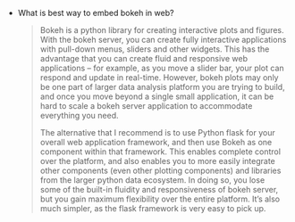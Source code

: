 - What is best way to embed bokeh in web?

  > Bokeh is a python library for creating interactive plots and figures. With the bokeh server, you can create fully interactive applications with pull-down menus, sliders and other widgets. This has the advantage that you can create fluid and responsive web applications – for example, as you move a slider bar, your plot can respond and update in real-time. However, bokeh plots may only be one part of larger data analysis platform you are trying to build, and once you move beyond a single small application, it can be hard to scale a bokeh server application to accommodate everything you need.
  >
  > 
  >
  > The alternative that I recommend is to use Python flask for your overall web application framework, and then use Bokeh as one component within that framework. This enables complete control over the platform, and also enables you to more easily integrate other components (even other plotting components) and libraries from the larger python data ecosystem. In doing so, you lose some of the built-in fluidity and responsiveness of bokeh server, but you gain maximum flexibility over the entire platform. It’s also much simpler, as the flask framework is very easy to pick up.
